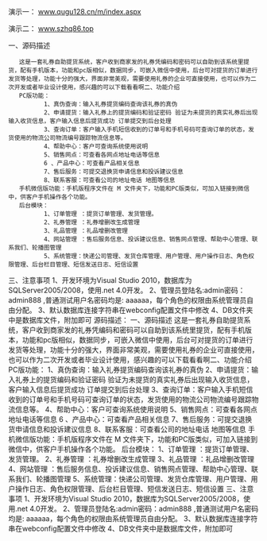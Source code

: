 
 演示一：  www.qugu128.cn/m/index.aspx

 演示二：  www.szhq86.top

一、源码描述

       这是一套礼券自助提货系统，客户收到商家发的礼券凭编码和密码可以自助到该系统里提货，配有手机版本，功能和pc版相似，数据同步，可嵌入微信中使用，后台可对提货的订单进行发货等处理，功能十分的强大，界面非常美观，需要使用礼券的企业可直接使用，也可以作为二次开发或者毕业设计使用，感兴趣的可以下载看看啊二、功能介绍
       PC版功能：
              1、真伪查询：输入礼券提货编码查询该礼券的真伪
              2、申请提货：输入礼券上的提货编码和验证密码 验证为未提货的真实礼券后出现输入收货信息，客户输入信息后提货成功 订单提交到后台处理
              3、查询订单：客户输入手机短信收到的订单号和手机号码可查询订单的状态，发货使用的物流公司物流编号跟踪物流信息等。
              4、帮助中心：客户可查询系统使用说明
              5、销售网点：可查看各网点地址电话等信息
              6 、产品中心：可查看产品相关信息
              7、售后服务：可提交退换货申请信息和投诉建议信息
              8、联系客服：可查看公司的地址电话 地图等信息
       手机微信版功能：手机版程序文件在 M 文件夹下，功能和PC版类似，可加入链接到微信中，供客户手机操作各个功能。
       后台模块：
              1、订单管理 ：提货订单管理、发货管理。
              2、礼券管理 ：礼券增删改生成管理
              3、礼品管理 ：礼品增删改管理 
              4、网站管理 ：售后服务信息、投诉建议信息、销售网点管理、帮助中心管理、联系我们、轮播图管理
              5、系统管理：快递公司管理、发货仓库管理、用户管理、用户操作日志、角色权限管理、后台栏目管理、短信发送日志、短信设置
三、注意事项
      1、开发环境为Visual Studio 2010，数据库为SQLServer2005/2008，使用.net 4.0开发。
      2、管理员登陆名:admin密码：admin888 ,普通测试用户名密码均是:  aaaaaa，每个角色的权限由系统管理员自由分配。
      3、默认数据库连接字符串在webconfig配置文件中修改
      4、DB文件夹中是数据库文件，附加即可
源码描述：
一、源码描述
       这是一套礼券自助提货系统，客户收到商家发的礼券凭编码和密码可以自助到该系统里提货，配有手机版本，功能和pc版相似，数据同步，可嵌入微信中使用，后台可对提货的订单进行发货等处理，功能十分的强大，界面非常美观，需要使用礼券的企业可直接使用，也可以作为二次开发或者毕业设计使用，感兴趣的可以下载看看啊二、功能介绍
       PC版功能：
              1、真伪查询：输入礼券提货编码查询该礼券的真伪
              2、申请提货：输入礼券上的提货编码和验证密码 验证为未提货的真实礼券后出现输入收货信息，客户输入信息后提货成功 订单提交到后台处理
              3、查询订单：客户输入手机短信收到的订单号和手机号码可查询订单的状态，发货使用的物流公司物流编号跟踪物流信息等。
              4、帮助中心：客户可查询系统使用说明
              5、销售网点：可查看各网点地址电话等信息
              6 、产品中心：可查看产品相关信息
              7、售后服务：可提交退换货申请信息和投诉建议信息
              8、联系客服：可查看公司的地址电话 地图等信息
       手机微信版功能：手机版程序文件在 M 文件夹下，功能和PC版类似，可加入链接到微信中，供客户手机操作各个功能。
       后台模块：
              1、订单管理 ：提货订单管理、发货管理。
              2、礼券管理 ：礼券增删改生成管理
              3、礼品管理 ：礼品增删改管理 
              4、网站管理 ：售后服务信息、投诉建议信息、销售网点管理、帮助中心管理、联系我们、轮播图管理
              5、系统管理：快递公司管理、发货仓库管理、用户管理、用户操作日志、角色权限管理、后台栏目管理、短信发送日志、短信设置
三、注意事项
      1、开发环境为Visual Studio 2010，数据库为SQLServer2005/2008，使用.net 4.0开发。
      2、管理员登陆名:admin密码：admin888 ,普通测试用户名密码均是:  aaaaaa，每个角色的权限由系统管理员自由分配。
      3、默认数据库连接字符串在webconfig配置文件中修改
      4、DB文件夹中是数据库文件，附加即可
